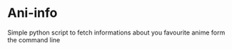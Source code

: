 # Ani-info
Simple python script to fetch informations about you favourite anime form the command line
